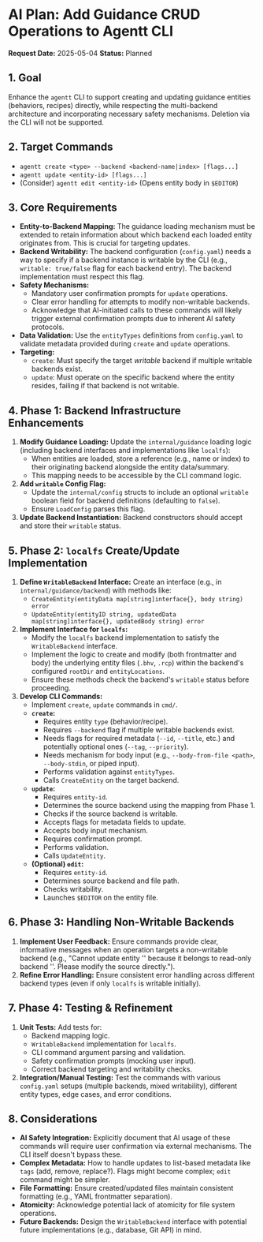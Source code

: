 # AI Plan: Add Guidance CRUD Operations to Agentt CLI

**Request Date:** 2025-05-04
**Status:** Planned

## 1. Goal
Enhance the `agentt` CLI to support creating and updating guidance entities (behaviors, recipes) directly, while respecting the multi-backend architecture and incorporating necessary safety mechanisms. Deletion via the CLI will not be supported.

## 2. Target Commands
- `agentt create <type> --backend <backend-name|index> [flags...]`
- `agentt update <entity-id> [flags...]`
- (Consider) `agentt edit <entity-id>` (Opens entity body in `$EDITOR`)

## 3. Core Requirements

*   **Entity-to-Backend Mapping:** The guidance loading mechanism must be extended to retain information about which backend each loaded entity originates from. This is crucial for targeting updates.
*   **Backend Writability:** The backend configuration (`config.yaml`) needs a way to specify if a backend instance is writable by the CLI (e.g., `writable: true/false` flag for each backend entry). The backend implementation must respect this flag.
*   **Safety Mechanisms:**
    *   Mandatory user confirmation prompts for `update` operations.
    *   Clear error handling for attempts to modify non-writable backends.
    *   Acknowledge that AI-initiated calls to these commands will likely trigger external confirmation prompts due to inherent AI safety protocols.
*   **Data Validation:** Use the `entityTypes` definitions from `config.yaml` to validate metadata provided during `create` and `update` operations.
*   **Targeting:**
    *   `create`: Must specify the target *writable* backend if multiple writable backends exist.
    *   `update`: Must operate on the specific backend where the entity resides, failing if that backend is not writable.

## 4. Phase 1: Backend Infrastructure Enhancements

1.  **Modify Guidance Loading:** Update the `internal/guidance` loading logic (including backend interfaces and implementations like `localfs`):
    *   When entities are loaded, store a reference (e.g., name or index) to their originating backend alongside the entity data/summary.
    *   This mapping needs to be accessible by the CLI command logic.
2.  **Add `writable` Config Flag:**
    *   Update the `internal/config` structs to include an optional `writable` boolean field for backend definitions (defaulting to `false`).
    *   Ensure `LoadConfig` parses this flag.
3.  **Update Backend Instantiation:** Backend constructors should accept and store their `writable` status.

## 5. Phase 2: `localfs` Create/Update Implementation

1.  **Define `WritableBackend` Interface:** Create an interface (e.g., in `internal/guidance/backend`) with methods like:
    *   `CreateEntity(entityData map[string]interface{}, body string) error`
    *   `UpdateEntity(entityID string, updatedData map[string]interface{}, updatedBody string) error`
2.  **Implement Interface for `localfs`:**
    *   Modify the `localfs` backend implementation to satisfy the `WritableBackend` interface.
    *   Implement the logic to create and modify (both frontmatter and body) the underlying entity files (`.bhv`, `.rcp`) within the backend's configured `rootDir` and `entityLocations`.
    *   Ensure these methods check the backend's `writable` status before proceeding.
3.  **Develop CLI Commands:**
    *   Implement `create`, `update` commands in `cmd/`.
    *   **`create`:**
        *   Requires entity `type` (behavior/recipe).
        *   Requires `--backend` flag if multiple writable backends exist.
        *   Needs flags for required metadata (`--id`, `--title`, etc.) and potentially optional ones (`--tag`, `--priority`).
        *   Needs mechanism for body input (e.g., `--body-from-file <path>`, `--body-stdin`, or piped input).
        *   Performs validation against `entityTypes`.
        *   Calls `CreateEntity` on the target backend.
    *   **`update`:**
        *   Requires `entity-id`.
        *   Determines the source backend using the mapping from Phase 1.
        *   Checks if the source backend is writable.
        *   Accepts flags for metadata fields to update.
        *   Accepts body input mechanism.
        *   Requires confirmation prompt.
        *   Performs validation.
        *   Calls `UpdateEntity`.
    *   **(Optional) `edit`:**
        *   Requires `entity-id`.
        *   Determines source backend and file path.
        *   Checks writability.
        *   Launches `$EDITOR` on the entity file.

## 6. Phase 3: Handling Non-Writable Backends

1.  **Implement User Feedback:** Ensure commands provide clear, informative messages when an operation targets a non-writable backend (e.g., "Cannot update entity '<id>' because it belongs to read-only backend '<name>'. Please modify the source directly.").
2.  **Refine Error Handling:** Ensure consistent error handling across different backend types (even if only `localfs` is writable initially).

## 7. Phase 4: Testing & Refinement

1.  **Unit Tests:** Add tests for:
    *   Backend mapping logic.
    *   `WritableBackend` implementation for `localfs`.
    *   CLI command argument parsing and validation.
    *   Safety confirmation prompts (mocking user input).
    *   Correct backend targeting and writability checks.
2.  **Integration/Manual Testing:** Test the commands with various `config.yaml` setups (multiple backends, mixed writability), different entity types, edge cases, and error conditions.

## 8. Considerations

*   **AI Safety Integration:** Explicitly document that AI usage of these commands will require user confirmation via external mechanisms. The CLI itself doesn't bypass these.
*   **Complex Metadata:** How to handle updates to list-based metadata like `tags` (add, remove, replace?). Flags might become complex; `edit` command might be simpler.
*   **File Formatting:** Ensure created/updated files maintain consistent formatting (e.g., YAML frontmatter separation).
*   **Atomicity:** Acknowledge potential lack of atomicity for file system operations.
*   **Future Backends:** Design the `WritableBackend` interface with potential future implementations (e.g., database, Git API) in mind.